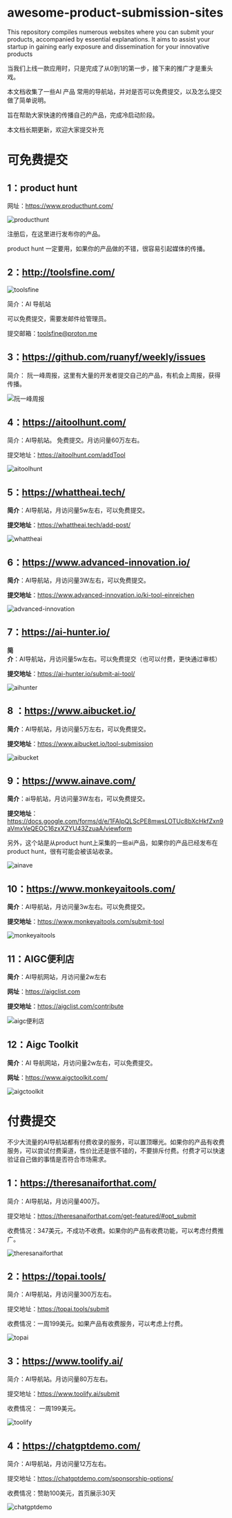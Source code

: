 # awesome-product-submission-sites
This repository compiles numerous websites where you can submit your products, accompanied by essential explanations. It aims to assist your startup in gaining early exposure and dissemination for your innovative products

当我们上线一款应用时，只是完成了从0到1的第一步，接下来的推广才是重头戏。



本文档收集了一些AI 产品 常用的导航站，并对是否可以免费提交，以及怎么提交做了简单说明。



旨在帮助大家快速的传播自己的产品，完成冷启动阶段。



本文档长期更新，欢迎大家提交补充

# 可免费提交


## 1：product hunt

网址：https://www.producthunt.com/



![producthunt](https://lh3.googleusercontent.com/pw/ABLVV84Kls-_8k4NDuWxWJ79zA__BkDs-YMcJaw2FAim-EYw493vOQQIZ9fHccmn2Js7g6yW99PIN3XRGAkygbib17xc7Reu1lLZhFYUVb7juKomj8A0Ygx3zQtWHmkLHokhtL5mJab7aug2x-nCU52wXHdpoPk45A5UmzziR1NdWaEcxkn5rhZRaH7B-qWN8zIXUgZp4XQ4LsAxtjEDGHse1fgpSEyj0MYEPc3GT42RyVKxIOtTDbjr9y5Wnnw8VdrIUl084g256bgocUBtp5_qwP1kcq0Xx1n6NQdB3SWav3KFPWSiIADD1TzM0iS0Vm-ZOFqxfJNpNVWgrCcatvLUWTZ3wUx7AYlzuJOlE3RATfIGw1y5c-S56gUngD3kAZmK-Sa6p4PVXxsXt1FAKqjT1MgH6yPC2TKf3NW87z99ktX049TSBkk5CQlQmDBDNevXMqQdfkz_u_cwJdIZQQ6zxgduCSo14e_qpOnMMwo0cO_ckARQllIlfTurcC3-xszsfOh9ReZw92En4Bp_p8A3kl5E_eoZSwWf36IjmSg-QSBZnsbAmMhj4fcdERGe1uPfb8BORv_ytIHqArirSz44x4r4Hd4wHzG99z3kwpmpAhDdhEyJn6axypVj4uUhhZEgoih2GpXTeX5zOn86ayy_YVCf0E7BVOyQUbc4C_jJ-y-N9LjcViZXvwKtwusR3lgdRzOW2ySegFTQoxVuKoDqdTHbPVM5n5tNfz6Qznonp3a0uOLKpHECbdGXsYv1gzRHQ2wFTYRE6W-kiBQ3Rvz3H9oE5WUYyD1HfOWWG-Rr6YDPlk8eMVoiYrTrCXdU_EsCf9UhOLR42sycy2qgCghqryltAZU8GA2W4ziAFktvtv9EtDTGq7lggL4vrAGM1T00u1Wqcg=w1791-h428-s-no-gm?authuser=0)



注册后，在这里进行发布你的产品。

product hunt 一定要用，如果你的产品做的不错，很容易引起媒体的传播。





## 2：http://toolsfine.com/

![toolsfine](https://lh3.googleusercontent.com/pw/ABLVV86VPTt38X8JXor4h0ZVu3PWiE4Y75IhGqXQ_NmSMTsRXMV5bhDpNOTzYNScBSMzvlP6XnPVqX-k1OmXpJfH9wPJS_sM5eXjbb91dv-ODJsMPYUZkWztHRIXrD9rix6mTSPLsXXGDPaMoEDDiKA1IncttxV5ACBGz2LYjPj48ss4IPZnd47ltVYdErAP3FROFXV1piIo4d1ahsshBQj2igBKUy-kp1W4jwxrAjkKlwDEPDwbxia-dLpoVPdF_JEC0ynsP5OjAFO4U2IEF_cRG5LjwdG4nX5muwZZSEn5U90zTdkUhhjge4ArCr867qjmZ3zQoJi5VDPKjCHFyngm2l_4wRL6kxVwBTlu1rUuzV_3bLemTE5h5XxR5W4wIVQS2lvZmNmx7n4fu6lm6M7pIOpLA9SyUoEC6yedDIPgb4C60BC4oo8e7dSkroOMxJ_9k4g_JZrtanO1qVWM27cYWS5-R64-SybD8f07lUpc_hLGveYqbtjVini27rNmbFDUPZeyRAaeIsQgMA7de68CSeNfNYAqyPyDZV5QKgOhah76uOKR2LrnxBgrOk7obg3tstsjLSLXEQ84DPI-IRdl5-vy9UasY0oOIZlTJqCRkzq4KNQJOAOHWouNqCB4njOx5MEBMK4OIXx_8HYinvTskoaaHtJeRfizbGPkiirTEXdcoQbFMl_Bn6TZvyzNoQa3FoQafut0VDZIqA8Oaq6SRjZmozCWbc5Y_a7yXC_zPWygYbmKy1FB7B6rqrDNHj-rJRWTXMSzco2yjn1wUpYkW6o9lNGPtYFia0WMuNPyXyQ0-gaFNMM7sR5DITqLPD9pL_QBo37DybUDxR-BLDAMqtQtyuHkLereKFcvSYDTevOpCLwl08b9WkfJePh5BjUFlQbQKA=w1894-h864-s-no-gm?authuser=0)

简介：AI 导航站

可以免费提交，需要发邮件给管理员。

提交邮箱：toolsfine@proton.me



## 3：https://github.com/ruanyf/weekly/issues

简介： 阮一峰周报，这里有大量的开发者提交自己的产品，有机会上周报，获得传播。



![阮一峰周报](https://lh3.googleusercontent.com/pw/ABLVV84LFThOLHtUZ5y3_ull-il2Q0uG8LcRoATk3UxI2wkOBnW-Z8EbWg0RiZ7kMWtXV7xhDQwSw0Rh7qkLsYyAxz3pUO6tuIwafK71OpS2OLKnI1XNwx0Ba5l-Ot8VetDEreexqamLAFP9khf9Sy_XO2KiMKnfH0UdbTDSSFBx2hEqu19hWUUjGUIvrsYnnTVKfZ7wdD-ceD5Ip-Kh5SJ2OfQbNsyWMluIbJwKtZT8FcVw2eOmDhfHasgXTWE3VDKJyGLav-YRRruRUXfE7A7rHaM_nscxK6YFy00Z_hoPOncGx0u0n2RlIzziqgiupko0WjmbDu4lmRrixvg-rmoyaxFDiUcxwHPL_ccAkAcsUIY7A2SKM05md9W0LGGeeSNP2WAgLdyM9BA8qaoW-ep2mWrqrzbMTqY38pXdP7xYfZKtaOYSG2gdQMJENPFmZ8yMr9xFAxc6unBIgiPee7BkAIUHxvqEBJ8s4ihb78kcsMpHziUehveF0x1QPP3G2_q7MVrcgFNK972RRdNcbdU-4txMRGN5LIrSnZY3e4AajHnIONpc9DWiKaFppGMLLvF_U-bb5yXIYPqnvSKGgh4JCy_trdElXVQMyFYyizqUiyiMSRCwYmAtd4juZ6xqK1Mu1ncx76g0Gjt1jOeYKOTqqdfSM_RU0rSBLpUpfi8FoF39LMqQXcWaK3_gkHbYZ4I97gOS6KfLPdNGveQUugOMqKsP6EnrtiBpr5G1XOuGJbxgkmXoIIgCoz-U91IF2h_UmAMRmF2-g_uOmYVO_ZktpE7m06afcoNfvzu-g9om5Br-FhuNEMPDtGq0HofWU-f0aIEVIhb-7cafLt-o_3tdPq3LNnRaIbZV39slKasdJW7L4Rrc4sxkHrLiDy2X1rflYqYUig=w1349-h912-s-no-gm?authuser=0)







## 4：https://aitoolhunt.com/

简介：AI导航站。 免费提交。月访问量60万左右。

提交地址：https://aitoolhunt.com/addTool

![aitoolhunt](https://lh3.googleusercontent.com/pw/ABLVV87dVYAJTwGUNFdGk2Q2MbtGHL0nsbJdBR3SDzLJrlcuxngQauWGBnPJaUwrScBXnk22amHrFsw9RyaJHw9bv2jtdI7unZXHdrk3ZjdJcCiMUzkARhPrcVu_ifbbEnXHCrQ7WAIPrEkyBsjF3-LS1k3oYFYltyhcveAX2gCUuCxf7BzaRNVuUXPUWFoT6tkudcS-d52cEmDwbWEuXqQNGVxHUSx7-KdTIw5z3Zkzrr7NbzvLnQuKDAZhRY-omV2upZVywpn83vaIlxY-7AP5mfZy1LFBW3tbKWdxWTR9aQQg3RpfRDv8ZA5XECGjmqS0bRcPj-jBok114jJ2vJJjAlzXJiwwYtFhM7qRpD_hFOevgwiIiFU7ZH45uA5duWxWjixhPUmYzNGpeWXYPmrT8fB6fVRHr-DOY6ap3MCZ7dtGZ2eYryafX6ugs87CpZyiBt4WFma17Tn45kRwA5908l5Z4WbkVWosr_T_h7JUTay6j59V3VxTerztzIX3syrD-Exolaz43qzbB7NULHtuA8_QjiLtb3s9gfDnIC7ZKizdQ_sR074-DAQAfHDossNn8RinGixxoB0wsFuN2E0GQEJX14nfNIhHlJ8atAagNSsfRjVPxovHdvi_BuxbYzVYeTrvnYsGkVCOL5MKkcIE8GEK0rfiixapx7lh2brfG9h2kTufFefNx7bGU4nqhb7UzA3bQknuAfILVs53Ek4bPL9SLccIPLtTBdbB1YJcuh2bdvIz-9naasum4HXAdF10fqU5ylFOtSo5Tma7uZrP2neXHABH7rWpa1PY2ppUl8brkRBucid40NYSfpw9LjO4B6WaNPSU2c9UvV0e67cgxVvh7AouLb-nkLWjX7O7F-UUSK7vNBBDTz-UoinprsP83LSTig=w1899-h904-s-no-gm?authuser=0)






## 5：https://whattheai.tech/

**简介**：AI导航站，月访问量5w左右，可以免费提交。

**提交地址**：https://whattheai.tech/add-post/

![whattheai](https://lh3.googleusercontent.com/pw/ABLVV86BkdxorsToDBA2yqx3idKneCC1mput8sCFCbO4G7Helt-nRrtFwmYbB4hNxp18B_HGcZeVDAyW4x1r0zoycCqN2EUK7wXf4wPv6QnJlhJWfkXGa9mOinRO9w0tMFQjGMxEC9NFCVCrgUNhYPlb6iuDhqyD_r9TDADiOhxvIdweTPJKK-vHNIuedCjYbGgaKwLAeLtM05L7iijOi6uurUdNH3AqffPR8mhof15GJB04WvScFgdwkPp-YjuaEdkKoITS2IEGasUWJejJKy9wMFJbsMsZGdX-Tw2hnhhb9XegViu2YfIxmeUMkFxFecsQ-n8ERNWImWfTwuABfRHrHJziBn2PNPGpV-7oschYNZzXaykbUqvvuf_axPYa3nA9uhhy0yYNdsoyMzANUtIQC4Uf2l3EXcjoFqM01yU7apyODV2dnoSuC07Ef4orOZbs801Ff0BwxeiaxbQAKACyK-_RfCHxG3KLePLZ1DcLkFfVSxyOCbvKarcT9LWX43M3D01bAyxlSH44E78eviG9JEqO3SdCxRK5m-CePu2n1_P08jqautuhgLYwUDSKYf1Z1j7a5226Ert6Pqp8nQL8MbquNLTJFY4syZ6kCM7AgVTb4I3sCjUm82Kz-fp4JKUaVO7dpSYEFSyrDnd5tQ30_c7vxufnhXRuGK_HSQj7VKxzJPN0r6prDKtpR-MmffuU7LplMbeZdtNkM-_Y8rc2DCRWLwfPogGx5O-QXt102JCR4zoFFwmAUYaLS1ZOHG_vZtpWebDosMiwreAINy6jwVyKCrxmX4ayHdbcNKB-G8OETP8KuSa6AnZtxP8flyP0eJ34slSoRGbadCP8ETMSW6UWKj0yrV8uI4AbMCNY4SViZnijs7GuSnrTXNMRScbC5gXijw=w1672-h844-s-no-gm?authuser=0)

## 6：https://www.advanced-innovation.io/

**简介**：AI导航站，月访问量3W左右，可以免费提交。

**提交地址**：https://www.advanced-innovation.io/ki-tool-einreichen



![advanced-innovation]([https://photos.fife.usercontent.google.com/pw/ABLVV86aRrS7fLeh2eoaqB84Ffm2YRs6zalK--judHKFQyYBnEx_e-bG0x33=w1604-h871-s-no-gm?authuser=0](https://lh3.googleusercontent.com/pw/ABLVV86UIbZPMjnjemtSDgAlpV6B2YRNWWSKzu-f_cTcYfzaIZk1bdkAQx5wvWu-DilPPl7RrOXWLYMj-dHbUZoBB5o25PEzMdJjB6FBUyXeUb9dx2rrP6PwQZUUHHUsHg8S_rBBbK-KHW0QhnmXQkrWZQ-eoVnSQVI94FB6LWgTrOlJOrYDDvPBsvXs3fYoM1wPhA0n_5MzdWVT7vykrNpInYBb5qR0JIGYDHChk9CJJ8VkZ4lUuY1in1kSLWHB5KHP9l4XARykSuseKd1e4l_WoA61NcNZ8KF5JNwEhvea1dtTIWXVwCqx_1u97ggv15HzBu0VQZAF4rEvM4m54_Ib0Z3HVGEKk2x3LA67w5nHcUxBsH23FO0Opmj5q4D5ZrPeQY6jRIsasIZNL0IY_SI6aVn2M3Cs7DMB-JPirlGyUw8uJYYtvnlVWjkQibHh_1RahpTo9EZl0znp399umaVh2i_u8OiqZnPRlwF6nDcxRuC75SWoZct8L7yH4nKcfpw6JNbl4SR8awZ4O1akvXpc9Bp5i-J5pXe9rYXIWkxXajye8Pw_4de6aoemxTDGAtnjF-maiJUfACOWZIh77CoY0L8N8ZX1fbe-Visswnx2lQiahMXRg4NZJnDQTwG72zDCQWpBy3caSts6VoJMRz4sRfY4ExGFD8SzujY6o6V6jsUTHkp64TRvjdY4vlDa5xDxbR-lYuY5FZzUeEhTVLxBcPDEVNepXZM2Dgz0Ds15WOfgGTiimJwEwDNKKgZGNVcRYKrcd-jGk_SAHAvIIPy4gbYY4AwJVzOIGL7j7VsoqKlXHTS4gPix4Z5ekq9Ehasq6z087fE7cYu2o-zoXXXbvMMyBD7JdNHta5r9k3wllGyTC4XxXTmNi0VQhY7wJ8eoHsTXTw=w1604-h871-s-no-gm?authuser=0))



## 7：https://ai-hunter.io/

**简介**：AI导航站，月访问量5w左右。可以免费提交（也可以付费，更快通过审核）

**提交地址**：https://ai-hunter.io/submit-ai-tool/

![aihunter](https://lh3.googleusercontent.com/pw/ABLVV87_MubMFkqqDQP0SGLf1zQFY6ZdHrtzO5V_dyWWU4Q2gF84AW6UUeK6re1UFFF3EzSnlA3NCPcUGHviiqDQsvqJCMYQiCDPXJjFjWUYPXM-2eTx0GFOz7wOo-KKex-O18ucqOVkykqiphUGe1oVM5ZiCruheaZcb8T_xgK9CB0-wStmWlNlI3h6Ob3RcWEXYJD3Y6LXEu5EiwJUPDBPEJZfospxw-wTKL8W2JBTT36HmKjdqYEc-2efx4eayFlFF4CAmUydlMbeQZQBDUfjPASEv0-yzIfmgj1lMXtG-URKWO52bx_t1xgDKfIBzcMCBYGTfd9_IOHbBzyjmjCf4BhP6_1FOy5KnioxZvgnoCNIcStv-Gz2ZVduFcvs3KicbgSuwEe69TfPpF0bO50klbW_qgV3mW2nTwEHimMmYac541rMf4a7j97VlUWmpk3CD7uYiSRBe4ISb0UD4WZLoDCDb09vuqjtk3bz5v0Qrg_uFuLZ2WYK8AWXAJmHcQO4sJTyaJ4-PWq88gT44jFE-Yak4dd43Sei7yOGkHaBfoPgjUD06GWVg7jPW3Wgg83m964xSBOJPCXmgRiYeOI_AgDl6dbe5J99JDNjo8KSLWXCjo3bvKiJBAmsLvueEJ72RR1PfwK0iAeQ6VrQY5vK4J822akliWlD_Ltp7RnfQ8-r_YObL69nXFFDBcL-4bsP-K3CCXlXTlIBsijp89ZAAa8lrlLEWwUigXFsArrm4UNhtvw28f5R8KVsPWglTNANJX5ujdIlUJnpE4QDJG0gnmsIH4ox3BZ1C6rehWXloz4ir_G8w_nCUzerDEzxTbSCM3Zl_5xefSzFJGbJgR8StHjiMDTjRARjMjlAFOd5IQcwf0F5lg8MbfOrg5F2JQqLSGpOSg=w1845-h899-s-no-gm?authuser=0)



## 8 ：https://www.aibucket.io/

**简介**：AI导航站，月访问量5万左右，可以免费提交。

**提交地址**：https://www.aibucket.io/tool-submission



![aibucket](https://lh3.googleusercontent.com/pw/ABLVV86EbQV8TzMUtj2Tp9LJV_kegD3tqYw_OQmvdTR87nMppA8daMrp0hW5MX7jY9e32aMFJCeN2kIq6Q4dWjli7zlT2wl1NbEHxHaZXF-exFfKPq3CuYn8XO8fW8JhYogG_Kniy61-f8bfxcQWkqYUo5OmDGsDkmFKH0X_DQ8Tz0c2AP3VkbYuVDkSrpEkAL9VIZUU5vWPqC6PNHpGYWFcM9aNS7d3TolWIE-ubph26lnN7YLEo92aAhOwCatyPizHYIqqnF9KycWKqWrpqXpIp-aQIDFyb0cVfn3MODQgEzJf9TBkjKJB057GMgeKHJ9SivJU7zKdyRolTQwlAZHFzlY1qUY7rPo6lfkJJPWn50Rn4hCj_e5es3DN_bFrB4z7Q2ZDYQWEtwCFhX8NpciJwrnXae2PdAKKnglifkvT-91uI55q6ZHUChIlVH6Dp2Hab4kF-4nOBrZiAP0HJYY8xAOIhm23L1WSZ64Ctu5ysnuAFpD7_uZM9CdOQMIirq5WEyEWJs4FOQgvNh6dOuNzjzZnwRnoveOJvd0CGbgozj6y9N5Dbj78TtDGjkpgFdF8j7maSFlDJ7RqXs11rnQ9FnUKkxsGYCb3zU3-6YhucwNK9MNLdtTqzVo2UWNNiJXudPYGzOLg2wVvGOUwsOXEV50-AIF8UdYTlCmtYxreJXOC1dPgrC5e2H4B6mTupMhs5x4fBzYyFjFyo6lL-hYVz6u6T6yOO3p8T_VuHJtmWmN0q1VdcGpX725IhH5dmHjvtFyNMAl-tusT-GVu3RjQEvdx5neplgFWB67I01mNrhbtni4igTzaQBtGW2W2t8IA4FYGKvht_wH7eV8XV0TP0YZvGM0tqK85543HvaM51mEXcsDKyKaG05ebTC_vEzkJ2qqWTg=w1911-h869-s-no-gm?authuser=0)

## 9：https://www.ainave.com/

**简介**：ai导航站，月访问量3W左右，可以免费提交。

**提交地址**：https://docs.google.com/forms/d/e/1FAIpQLScPE8mwsLOTUc8bXcHkfZxn9aVmxVeQEOC16zxXZYU43ZzuaA/viewform



另外，这个站是从product hunt上采集的一些ai产品，如果你的产品已经发布在product hunt，很有可能会被该站收录。

![ainave](https://lh3.googleusercontent.com/pw/ABLVV846LWDRtrcWluzrHGrgqHEYnGHOIaFAFpsG64gu3ZFXHq7uYmkGN_MNrzV4Y9ud8J7c0kfPrnHmPPkm4hDijl4Qe3Niip7AM54hHdm2Zo4esKvcbCYVXGjmJUz3LPhatvfq60Z51vCt9Ulx1sV22jRWoCFinGWg_6AENYvJctI3xHoS45yll0rgm3X8HZichgm_8KXjqbXC-S1gEvJUTmmCpLhqerN4IXYuGxx9-SEkaZEcUBPvzJDe8TNIXYQA5x0DF-ifs439yt8TfBOxbRsmpRlaC6LHH6TjP3YM_pPWUqCQ08hHEmlLFb6XGIG3BU6Huix2OkqtaLL3YC36SQm9PvdCJTpfteVGQcmV8yPhX_CUXLn2ELIk8HQp77MKxqg7aVhAqjVWDjZSj12vW8R5rW7AlkdohbHAMrIwHNBNKy4LTMX4tgXh6pPTdDRslijcAtmRTwEbvuWlttBScUhw_Vxcxx2DoI_5Y8E_l9je1j-pLZ6c3CSmhD4Q0Lc5mr_8gcq2SzZHLporny1WY2hDLzs7-5AY9vEmH-CjyshnkERodA_KPymW5byQio5gHT17HNveslVp4f2-UJhQiZix3Cwo0csrKEMCVgcHx6Hdrgq4-o745Sq051YqcGmTZAa7MBTroNAK4gWtEOGxshnWkEmXXqbtdLZ6iItbc4aD4IolzG1Z2NsfpSw79khyJKBSyJh_b_ZMOYsMkTfleW2DOBG3bXV9FO6hcHviE3-1ADIcDa3HbyafoffaXxd6vrowcaEH8Ia8hBaaHn3Br9EX1vVSQJuM0eui5hDcFAzdZzs4Pwh_nijqdUZJk52wrl6eExMlsRLaLNSisUDqAcoKQ4a8Zo9SxIbh3551iv4H1EUOluGox5E7JdYP1YAi5CwKgw=w1729-h856-s-no-gm?authuser=0)

## 10：https://www.monkeyaitools.com/

**简介**：AI导航站，月访问量3w左右。可以免费提交。

**提交地址**：https://www.monkeyaitools.com/submit-tool

![monkeyaitools](https://lh3.googleusercontent.com/pw/ABLVV84xtwpPhn3Fe9J_NxsNIyFYeF8CptJ2HCziEPXmNRXFWDRpxOWElSLiXNqg_Uq7UIoHj3nsyzbq94FMBr7iXWKa9VkQ5K75xQST1EdY3x09iZq7yc2Nr3pHEqogY2VKGcP2-VhImHYjRuuWTDynEy47XIX69oYPvZxAafQn1nW0hc8nqAznhoY5SaI8RJA_dZz1adty0ON2WDkjuAv50PTb0RliFnHBKjmcM3z7p4djftqr4tNM7ZyFFWxsr_fNJw7nKKP7bwEmk78EH0OYncjNTwG-Pgo0rSXSBkFbYr2dGZYctNChzHJ9QRG8jUts51_70gP67ChcIwL6QoLO3Vn_GpWO-uTSPRF4c37LCSVMUUIfR9YzSty1XH-6d_dppg26upRhmwTQd6sEQZpZ0tJ3e2Zt7qcxeWpX-JrhG-P6Uduxbh66--JMVi4KeviVr4yADyVjsQYiV1ke0fcgMPQPjJX8GCP7Z9uFTitqziq3lCXtOeersWoEMIg5xYF7beOGc7SxuxfQwqCfrl8ndcRvm7P5r7lYPrut8aKsLv1xGbEWsXEg1RGEBh6dvq1TWe0RHXl0k87dg1zNdcpCBtJJoe0p-j3Op16rmYuXMpy0WRg5bfaU4uBc2YZ6Wno28BFn4uszmtN8mPNWj0K7puyB39tRKgT85CuBX4CoqTUmwFdW91P2N4lkNz0TUTnq1Yl0xIytoVX68Mlggd7pocY7QRIwA2yaCy3lP_mmaRTMf3ABpszQd3vYaiplIBQCEAZcEYjLZkN14aO0qN9SfLe5DDT0EDhbgjtu5MN3xgORIBINEp7gXVnuiuO6-k_nO1YeqkSLAGoEka_VtbcufOOvHSA9B1VuVJShvMjBeI7KWZonSJjXlf0wooit5yWnubJ3hA=w1515-h903-s-no-gm?authuser=0)



## 11：AIGC便利店

**简介**：AI导航网站，月访问量2w左右

**网址**：https://aigclist.com

**提交地址**：https://aigclist.com/contribute

![aigc便利店](https://lh3.googleusercontent.com/pw/ABLVV85MZtzBCUtii9x6wfQ046aQi9h8M6FKU2bH4gvvXq6TVWBVbP-3H1SUk6nrjL9bDNR2XQbmPD8932B6oDyDxN5R91kiH9KmQTvi06mx0XvKe6m4BXW1tAGyhzaRmOLjCODYut7DvbWpw_LTAl7m0RPaPNwwfcuoXHcaxC92pUXIrFoZ_Ma3gSOMFSJAM9OlXCdbZFrk6_Y1hHgciuDajJqjIsB443weNTvOSLn0eQNnbFqOfyeH27M3YQm7-Pi2ADEeoZV1SqOOzrfQ-BsYwVVlfOEfFGoiJvndSSCuSI-9SqJpIZHlAdCFi8GLAwdeT5TRp_JdmKGkJ_QuPf5UlKZA7DLYtHk3RbcFGo8DlfTRiyFUE4Fx0BjB33oMP-KWvuViyMwJsmL5YcuVcHLNdAAD7iPshMQmqtt8lnf--HfaTazuWTq6nTP1bmpJfmN1DVQCvN4ymIwQq1VJyqnwDq0hqAC0XHiD14fyWIuLFVtGE5d5xbSJLnoN9trM1QQ68dBYYpmf3rGuPidSF3SKprukFr3bkxD81i5MqZdthbKQKxXaX8bauGd4PAb1_dzfSc4HxFwOn6vGIq290kxoTHkS2fRNLfMnKXawtn0693PqMir0zUay7PhXylSCmzDTHFh-7R8NToFFkksE1WOwlhdMGeUV4AZtXnk4WZ36AJ8PFr4fGe3hbD3DqIrE5EUsEvhjjroZ1neArxhRQ2dCMyDWJyYB44uNXmQUoW3AnKHwCG7HMzkMOs29OwMSlSV_j6i_VqSTPiV6Le0bj23y-yg-LyQKYPZKvZGEohrZ1044V3ann-1zmQhSAXatzIcsYRxGVDh_Uw-VkHPsXOJfVtSVYJF1Vdn4cbWUb5sAMpZ9wlpr6ryz3kPXBxmvBPbVnRNeuQ=w1893-h868-s-no-gm?authuser=0)



## 12：Aigc Toolkit

**简介**：AI 导航网站，月访问量2w左右，可以免费提交。

**网址**：https://www.aigctoolkit.com/

![aigctoolkit](https://lh3.googleusercontent.com/pw/ABLVV85prKTwjJWzxraKJ-0L4GjRereFhpPWWSOainc_M2jsmDgkLL3Oy8-ESisa4cstJJRC9lN2ko5DVbTrZcgFCKCVbYiVqFY06lWQpEqVSJ13RINQMj1b8SqQYcJjsBQJM7s3fcxSuM_-Jwu131hpBRxWRjr2ckdEgpZ-6OkziB3cX9zvK4n3_5tY-m6fF_ZApPQHWu3tSRZiZsJMAX9qojM1KpPfKlNR21hRh4pBFs4ufFv9Zy2GCBBC6u6sOqdrLik4WyY7fb9ZD2pLepgVX8zLCRg7QKd1bf1ixrCSnE0FetRv59j2WC27yLBjUCWh2lvXeI6PQKQ_imL3EAOMqTClub8loLryq9OwYKTuOZLMGbRy0-uHBPRpWM4uvijSHRZBDXw7dmjSNqPfx3hgC8g7E0SHBGAnbY5mcbUIHcSqlKTG0OlZwd8ItYfEBx9Fd4RUDC_uWCo60DslU0SX3MyizYs7Tl7lJ83ktPAc-3tYnKUiI5GpK-Pkg9ltMNmScC1YM4HHUyoZFYzX-fDuXaLMaUFuoN0Wz1ATCOvTYTl4SSkMDVZFQ0WaMB6cZmDyDaSLGZDA5cayEAQK_XaUh1QXwQ3jLPPxVgdHFITHKPoh9OelVJN5_Ls8eZIDUkrH9TbB76enyBL4Io4j-34VJ4RAIrkCnE2rYNnmYBWi135KIfVNJO5hYI4z0WVmpLVbgQvpG2b0Wecbm3SD_434-0VBVlLm58DNpwi4MswkOl1njUoXkMOkN78UqH98qkc16RYfLX_3RqDxczIOKKj22Y9q-xeTnVYRGjN4zKpJc75Sv6qniebKLj8cH7wLMh5ootjetuhs2Cebz6GfnA3zuDyhJdW7R8eRFjBao8f5Y3YTDyYYN-1SilmfYV13HZxTaORdJQ=w1857-h863-s-no-gm?authuser=0)

# 付费提交

不少大流量的AI导航站都有付费收录的服务，可以置顶曝光。如果你的产品有收费服务，可以尝试付费渠道，性价比还是很不错的，不要排斥付费。付费才可以快速验证自己做的事情是否符合市场需求。

## 1：https://theresanaiforthat.com/

简介：AI导航站，月访问量400万。



提交地址：https://theresanaiforthat.com/get-featured/#opt_submit



收费情况：347美元，不成功不收费。如果你的产品有收费功能，可以考虑付费推广。



![theresanaiforthat](https://lh3.googleusercontent.com/pw/ABLVV84TYJ9yJlUXS-htu-eHfVEjId3WHX1x6KdWOD7hvIEBwcOEkKYyJdWpvX5pLWirfHDIxVST_G7rg5xw86KCowgtsqDoj2p-lNjLg0NOurnACIclAmPa33P0vSBV_WaBbRRV3moqBosBtet_kEgNbcw_W6UeAtEzQyAgSO_OKiK4FmztmKCDFuHvfQL1QHIrBNnTx4DaJ8iLgwikRgJ3qUOAOhMVqFMnFlO7HXhy-rDVoxNIepzwa-MwbAZy5xtoXWNJoa_vto8ji997rV1p3Ows9DN09ZZPOG7dwI716hWvQGQHjPtOEO81xDg1kcD6y1T1B90y16lcPRZuGwpWPMDx_x4fMcQeWpLT34UrFt3x5G3b3MtPhPfYIqIT_gRQQTWCFeSiYJdLxVJWWGTKaq8525tXF_g5ior0i7WbpRRsKjl6gn2YRNuFZnpEoQn3mJzj7XjpPYSyAP2yfri6XlmGaH4dcNOUF_ooZ9i7CKpID7GHOfdz0V1jkat9oKVCunkhL92r2FgMmMDMoqMozCYfjOTw4kw8Fze1Ji029xEetTQ_QgZuL0SRgEMXAonv2qgg-i798WncOUOi53McsCWIYnXAin3ZWA12Qo9xswhC352O424PtClsll1c0KZAZKBfc16vl6Nq0L5wH6wFcaBuwzl6PdTwzTqIHGL3Lz9OlU66CL_KpcqydGO1IqcsIUWu2FuVFUKqV8U_Ya5w7CCprXaIyZDb9itrPSghrUNXf3eDkS_MeGUlfmFlPqND7TIe4uOpdttwghnOqSQfNafLqZmIMnXDN6AIVa01txZ_0ooAtvbtAJOA_losJmpKnfHzQQAG5IexJfJv4A5rkWTkf0owwzRR1ojKPWoPA-1lpQlLPHDUfAoX1Di-16LeHSGC_A=w1866-h891-s-no-gm?authuser=0)



## 2：https://topai.tools/

简介：AI导航站，月访问量300万左右。

提交地址：https://topai.tools/submit

收费情况：一周199美元。如果产品有收费服务，可以考虑上付费。

![topai](https://lh3.googleusercontent.com/pw/ABLVV84lGH2qlDadHfGEhWwY1QncVRLaecytljyeBzMlid4EB-awkOsI40QqEhz_VFdMV8mRL5GhjYdbqCSc6VIdrITuq2QS9TwgS4QVp-Ncp7eS9VSEFqFasdI7pn7HqOejRq8sl2EzIPrJa-BrtxGB4-03rrRG04QdbzdN-sRjupTYvuBcZRanAb2yu-XvOfHM5l094J9hP_xNFWaVGejwydanW4qshY_Ip1Ja6Py8m_NyL_KJ0F16VyG839Y_U-l8jv0fZWQCOBY-0h3ipOjFDXYacyK_JBSXGnzyVjoDWPp3TRJmcCijkXRBf_xP9zZ1QW9y9RnnGEuta-hkV8IYJg4Eu9TLc0swpTlrhLK68GAyWtIk0Z_eTpVeixNSP4efzkPuMraDnkIZX_5hfw4yf1TZY96PJAVnr9zcXoOnjIMxcA2FQjWBvNhTLNk7JGMbQE7b6elmzM2QmEaa6JvPbKbRPVm2xal4X19RNJmDOu3HMaP0_t3qc8zLCIZVbywzigYckbkS18NhAti55-jHLVu-8wIyA3TJynvboW_9BP-Rl3VkNK8JXyyv5cHM3eTGcvZY0wK7CL0HHOkob9ckrZI_hrzc3ZOAwhnbh69JoYvMSLWKxAMBPeLOM5b-ZUXVgBo9vMt1BqfGoq9NDGm-AdBzeuFSRn_1dDv6Tg2_By64dtNy_hekl8IJPoFzdneCS_iNr76WvWaNV1OceMst1QpylehxxHpKeWb-YFY4TTrnbZaTDNHLfYmoNWe-qP8SwM0AbN9DtOsCYeLDvc5hkrxKCNLyXkQwO__trplsc8eDXVbpvfBD_Z7NLXR8OIYY-IOF5S3WvCeGNShgHxAtTtMZE7D5LO_6aZjfOfGtJcR00ljtD6-QZHlo_LngnIjH1sgGPQ=w1893-h859-s-no-gm?authuser=0)



## 3：https://www.toolify.ai/

简介：AI导航站。月访问量80万左右。

提交地址：https://www.toolify.ai/submit

收费情况： 一周199美元。

![toolify](https://lh3.googleusercontent.com/pw/ABLVV87CE4y0ayxONdNmVoJyG1e-f9OpyMRMechyVx_O17Vbl4CVRzdQk32O452lCLbvHZ_GHb-TXUwYOqsmLAiTCkT52QlhCOrynBKq_2yW2CynCW5Qzr7x6i3wEXz7UqId7nhPp4D-J0JoW1u66mOi7uVPNyQqRSzsV7LuM-DNU8N-w3na2x5BP31yccHC-OaQBQO85UlCdmva5q2CacrjT0jGeBoy2BueVSbZobL0SjmIdg_W0-BV_Dw2H23gsYHxIEfclkHsMRCrvPRpmu_s6Ai4OuFQADAkYffm2vnIciw_w6jqDzvzXgL63zqXZkxcAHtYuEkapnkZ3phC5lpA0X5mLbR6_JPsiDjnkhKxigxkNdhcd2GLt3jffXhCsEu0pYXbqP7HWMpBWhnYGr1MxwtVcIfxSJhsOaSxQuNnUeNngfNU3VgQboyqmLpGkd8BJCK6jkHYEB7XqSqJZo4WKdFqtjs7ArlqByYQfKZdgQo293O66JzeklpXAvOS5Fa15y5OKYmjz82anm78rkPEuTCHBmM-zCVTa6TB96yFO8Jv7LD4mYGYSr4nDvyFWvwuU3sEA3131WP4BpblkHPzWbUkOJOf4GXSTZkudFQHeiuw6gOl4naPvn93bERsbdh_5V_LbMldojN87aiRVluRQMZNhRYAEem8-gkkvA-1Tco3WV4eDaOi7uA7HHumYoCjrM4kgk4nz-4ee9rgIV_bz3G-chAAqHeHv2BcLmETmUft-ePcJTBXg_6xPAMSzDq2LMYezaaCm4-FhfCXZsAiiQ2-qCl85FGUYogKBSwEaQ3fWz_RcH3UtSw7kPIRRGDTD6bm8j3VuaZ18Yg5ziGGvumA2GZ90sHQsiyc6Z_988k8l3gMxk4-Af2qR1sJbZp1-qqBWw=w1884-h878-s-no-gm?authuser=0)

## 4：https://chatgptdemo.com/

简介：AI导航站，月访问量12万左右。

提交地址：https://chatgptdemo.com/sponsorship-options/

收费情况：赞助100美元，首页展示30天

![chatgptdemo](https://lh3.googleusercontent.com/pw/ABLVV84miVORK9AV3U1nO8eMKWsMKNZmedGX5npnMCVjzpJxj2zE8XWqH_15yFVZAFEIioKvWlwspp_JEe5_XJxhoiX9L22uz4TJzoz_Zl4LM3LQ9gLlSilF8Mv2ocyFZYPgSqusBsw3kIy1RoB3RiBuKnCc3nb-f3firmCmfcVRCNeql7g9ggjPIbDfV0Nt6Ng1ZUNqXYcX2Q2Z-iS4YqDSnUFq7GbjlstJ4Xse0TgB1tA62JmOdtmLIlsIbpORtB-IZS_gF3xyx3gsD1hYY_b6N_0Tgfz1fb4bfR81dTgrG-wxFs_ASm5Ea_-4cE4KdgmuQp0qOsWzFa-qNtOtGMM-2Lu6JUSyOjv8MqUiBUtibIUObBCahpkKYGY5o2McZovwV8g_gzS2rgtXOdVUPkAS_MemQOk-cXVyFA-ThvY00QhiuJPfFcTQIRo4woNiLQeZPQla2os6e9n026RMRiGoZNvtUjqVO8ZiTdg4-jocrAP7UQWI54hNeqagSYxMrQHz8aDWr5oNo7DMEFKuls540QM3QBsbZw0UOWxKAwQq34tNZhjdYrRXUyoxH0jo7ralAPt3viBTqd2bHi8HIPawY2OyoUKVAb8yae9HcnFuzQYCHXHkK5jd6jehGQ_hZoq1EKjOABVGjIUxQFAe9MKgytLITy0aFWfOxkC0d1kF4j3Ri81hBE_eNnDWxyQKCj4mchN0bJR0Fir5HzAx_8AZZ92m8_6mn4C_vDUo9WBV42O63uGHrpKtJvrutH6JgzfrFPXuT_YmtSSYrvq1MGj73e8Vnbn9ehAwOxGYsFgRMnbE3EbkJhRFg51ni2qciOwlU9MAujSdfj9fMJcoK0iYXGo0viqDJ_RuAZ6891beLtCztOdjswgyQ8twH0UwZpfgKFe07Q=w1889-h864-s-no-gm?authuser=0)
